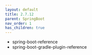```yaml
---
layout: default
title: 2.7.12
parent: SpringBoot
nav_order: 1
has_children: true
---
```


- spring-boot-reference
- spring-boot-gradle-plugin-reference